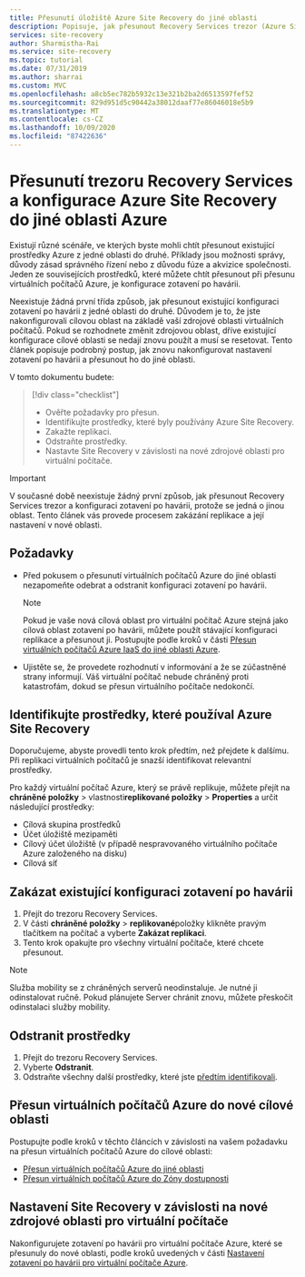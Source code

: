 ```yaml
---
title: Přesunutí úložiště Azure Site Recovery do jiné oblasti
description: Popisuje, jak přesunout Recovery Services trezor (Azure Site Recovery) do jiné oblasti Azure.
services: site-recovery
author: Sharmistha-Rai
ms.service: site-recovery
ms.topic: tutorial
ms.date: 07/31/2019
ms.author: sharrai
ms.custom: MVC
ms.openlocfilehash: a8cb5ec782b5932c13e321b2ba2d6513597fef52
ms.sourcegitcommit: 829d951d5c90442a38012daaf77e86046018e5b9
ms.translationtype: MT
ms.contentlocale: cs-CZ
ms.lasthandoff: 10/09/2020
ms.locfileid: "87422636"
---
```

# <a name="move-a-recovery-services-vault-and-azure-site-recovery-configuration-to-another-azure-region"></a>Přesunutí trezoru Recovery Services a konfigurace Azure Site Recovery do jiné oblasti Azure

Existují různé scénáře, ve kterých byste mohli chtít přesunout existující prostředky Azure z jedné oblasti do druhé. Příklady jsou možnosti správy, důvody zásad správného řízení nebo z důvodu fúze a akvizice společnosti. Jeden ze souvisejících prostředků, které můžete chtít přesunout při přesunu virtuálních počítačů Azure, je konfigurace zotavení po havárii. 

Neexistuje žádná první třída způsob, jak přesunout existující konfiguraci zotavení po havárii z jedné oblasti do druhé. Důvodem je to, že jste nakonfigurovali cílovou oblast na základě vaší zdrojové oblasti virtuálních počítačů. Pokud se rozhodnete změnit zdrojovou oblast, dříve existující konfigurace cílové oblasti se nedají znovu použít a musí se resetovat. Tento článek popisuje podrobný postup, jak znovu nakonfigurovat nastavení zotavení po havárii a přesunout ho do jiné oblasti.

V tomto dokumentu budete:

> [!div class="checklist"]
> * Ověřte požadavky pro přesun.
> * Identifikujte prostředky, které byly používány Azure Site Recovery.
> * Zakažte replikaci.
> * Odstraňte prostředky.
> * Nastavte Site Recovery v závislosti na nové zdrojové oblasti pro virtuální počítače.

> [!IMPORTANT]
> V současné době neexistuje žádný první způsob, jak přesunout Recovery Services trezor a konfiguraci zotavení po havárii, protože se jedná o jinou oblast. Tento článek vás provede procesem zakázání replikace a její nastavení v nové oblasti.

## <a name="prerequisites"></a>Požadavky

- Před pokusem o přesunutí virtuálních počítačů Azure do jiné oblasti nezapomeňte odebrat a odstranit konfiguraci zotavení po havárii. 

  > [!NOTE]
  > Pokud je vaše nová cílová oblast pro virtuální počítač Azure stejná jako cílová oblast zotavení po havárii, můžete použít stávající konfiguraci replikace a přesunout ji. Postupujte podle kroků v části [Přesun virtuálních počítačů Azure IaaS do jiné oblasti Azure](azure-to-azure-tutorial-migrate.md).

- Ujistěte se, že provedete rozhodnutí v informování a že se zúčastněné strany informují. Váš virtuální počítač nebude chráněný proti katastrofám, dokud se přesun virtuálního počítače nedokončí.

## <a name="identify-the-resources-that-were-used-by-azure-site-recovery"></a>Identifikujte prostředky, které používal Azure Site Recovery
Doporučujeme, abyste provedli tento krok předtím, než přejdete k dalšímu. Při replikaci virtuálních počítačů je snazší identifikovat relevantní prostředky.

Pro každý virtuální počítač Azure, který se právě replikuje, můžete přejít na **chráněné položky**  >  vlastnosti**replikované položky**  >  **Properties** a určit následující prostředky:

- Cílová skupina prostředků
- Účet úložiště mezipaměti
- Cílový účet úložiště (v případě nespravovaného virtuálního počítače Azure založeného na disku) 
- Cílová síť


## <a name="disable-the-existing-disaster-recovery-configuration"></a>Zakázat existující konfiguraci zotavení po havárii

1. Přejít do trezoru Recovery Services.
2. V části **chráněné položky**  >  **replikované**položky klikněte pravým tlačítkem na počítač a vyberte **Zakázat replikaci**.
3. Tento krok opakujte pro všechny virtuální počítače, které chcete přesunout.

> [!NOTE]
> Služba mobility se z chráněných serverů neodinstaluje. Je nutné ji odinstalovat ručně. Pokud plánujete Server chránit znovu, můžete přeskočit odinstalaci služby mobility.

## <a name="delete-the-resources"></a>Odstranit prostředky

1. Přejít do trezoru Recovery Services.
2. Vyberte **Odstranit**.
3. Odstraňte všechny další prostředky, které jste [předtím identifikovali](#identify-the-resources-that-were-used-by-azure-site-recovery).
 
## <a name="move-azure-vms-to-the-new-target-region"></a>Přesun virtuálních počítačů Azure do nové cílové oblasti

Postupujte podle kroků v těchto článcích v závislosti na vašem požadavku na přesun virtuálních počítačů Azure do cílové oblasti:

- [Přesun virtuálních počítačů Azure do jiné oblasti](azure-to-azure-tutorial-migrate.md)
- [Přesun virtuálních počítačů Azure do Zóny dostupnosti](move-azure-VMs-AVset-Azone.md)

## <a name="set-up-site-recovery-based-on-the-new-source-region-for-the-vms"></a>Nastavení Site Recovery v závislosti na nové zdrojové oblasti pro virtuální počítače

Nakonfigurujete zotavení po havárii pro virtuální počítače Azure, které se přesunuly do nové oblasti, podle kroků uvedených v části [Nastavení zotavení po havárii pro virtuální počítače Azure](azure-to-azure-tutorial-enable-replication.md).
